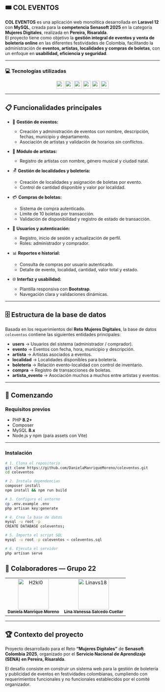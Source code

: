 ## 🎟️ COL EVENTOS

**COL EVENTOS** es una aplicación web monolítica desarrollada en **Laravel 12** con **MySQL**, creada para la **competencia Senasoft 2025** en la categoría **Mujeres Digitales**, realizada en **Pereira, Risaralda**.  
El proyecto tiene como objetivo la **gestión integral de eventos y venta de boletería online** en las diferentes festividades de Colombia, facilitando la administración de **eventos, artistas, localidades y compras de boletas**, con un enfoque en **usabilidad, eficiencia y seguridad**.

---

### 💻 Tecnologías utilizadas

<p align="center">
  <img src="https://img.shields.io/badge/PHP-%23777BB4.svg?style=for-the-badge&logo=php&logoColor=white" height="25">
  <img src="https://img.shields.io/badge/Laravel-FF2D20?style=for-the-badge&logo=laravel&logoColor=white" height="25">
  <img src="https://img.shields.io/badge/MySQL-4479A1?style=for-the-badge&logo=mysql&logoColor=white" height="25">
  <img src="https://img.shields.io/badge/Bootstrap-7952B3?style=for-the-badge&logo=bootstrap&logoColor=white" height="25">
  <img src="https://img.shields.io/badge/HTML5-E34F26?style=for-the-badge&logo=html5&logoColor=white" height="25">
  <img src="https://img.shields.io/badge/CSS3-1572B6?style=for-the-badge&logo=css3&logoColor=white" height="25">
</p>

---

## 📋 Funcionalidades principales

- 🎉 **Gestión de eventos:**
  - Creación y administración de eventos con nombre, descripción, fechas, municipio y departamento.
  - Asociación de artistas y validación de horarios sin conflictos.

- 🎤 **Módulo de artistas:**
  - Registro de artistas con nombre, género musical y ciudad natal.

- 🪑 **Gestión de localidades y boletería:**
  - Creación de localidades y asignación de boletas por evento.
  - Control de cantidad disponible y valor por localidad.

- 💳 **Compras de boletas:**
  - Sistema de compra autenticado.
  - Límite de 10 boletas por transacción.
  - Validación de disponibilidad y registro de estado de transacción.

- 👤 **Usuarios y autenticación:**
  - Registro, inicio de sesión y actualización de perfil.
  - Roles: administrador y comprador.

- 📊 **Reportes e historial:**
  - Consulta de compras por usuario autenticado.
  - Detalle de evento, localidad, cantidad, valor total y estado.

- 🌐 **Interfaz y usabilidad:**
  - Plantilla responsiva con **Bootstrap**.
  - Navegación clara y validaciones dinámicas.

---

## 🗄️ Estructura de la base de datos

Basada en los requerimientos del **Reto Mujeres Digitales**, la base de datos `coleventos` contiene las siguientes entidades principales:

- **users** → Usuarios del sistema (administrador / comprador).  
- **evento** → Eventos con fecha, hora, municipio y descripción.  
- **artista** → Artistas asociados a eventos.  
- **localidad** → Localidades disponibles para boletería.  
- **boleteria** → Relación evento-localidad con control de inventario.  
- **compra** → Registro de transacciones de boletas.  
- **artista_evento** → Asociación muchos a muchos entre artistas y eventos.

---

## 🚀 Comenzando

### Requisitos previos

- PHP **8.2+**  
- Composer  
- MySQL **8.x**  
- Node.js y npm (para assets con Vite)  

---

### Instalación

```bash
# 1. Clona el repositorio
git clone https://github.com/DanielaManriqueMoreno/coleventos.git
cd coleventos

# 2. Instala dependencias
composer install
npm install && npm run build

# 3. Configura el entorno
cp .env.example .env
php artisan key:generate

# 4. Crea la base de datos
mysql -u root -p
CREATE DATABASE coleventos;

# 5. Importa el script SQL
mysql -u root -p coleventos < coleventos.sql

# 6. Ejecuta el servidor
php artisan serve

```

## 👥 Colaboradores — Grupo 22
<table>
  <tr>
    <td align="center">
      <a href="https://github.com/DanielaManriqueMoreno">
        <img src="https://github.com/DanielaManriqueMoreno.png" width="100px;" alt="H2kl0"/><br />
        <sub><b>Daniela Manrique Moreno</b></sub>
      </a>
    </td>
    <td align="center">
      <a href="https://github.com/Linavs18">
        <img src="https://github.com/Linavs18.png" width="100px;" alt="Linavs18"/><br />
        <sub><b>Lina Vanessa Salcedo Cuellar</b></sub>
      </a>
    </td>
  </tr>
</table>

---
## 🏆 Contexto del proyecto
Proyecto desarrollado para el Reto **“Mujeres Digitales”** de **Senasoft Colombia 2025**, organizado por el **Servicio Nacional de Aprendizaje (SENA) en Pereira, Risaralda**.

El desafío consiste en construir un sistema web para la gestión de boletería y publicidad de eventos en festividades colombianas, cumpliendo con requerimientos funcionales y no funcionales establecidos por el comité organizador.
